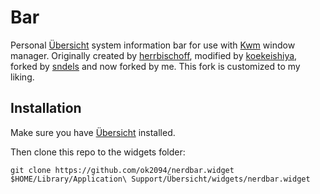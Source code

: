 # Bar

Personal [Übersicht](http://tracesof.net/uebersicht/) system information bar for use with [Kwm](https://github.com/koekeishiya/kwm) window manager.
Originally created by [herrbischoff](https://github.com/herrbischoff), modified by [koekeishiya](https://github.com/koekeishiya), forked by [sndels](https://github.com/sndels) and now forked by me.
This fork is customized to my liking.



## Installation

Make sure you have [Übersicht](http://tracesof.net/uebersicht/) installed.

Then clone this repo to the widgets folder:

```
git clone https://github.com/ok2094/nerdbar.widget $HOME/Library/Application\ Support/Übersicht/widgets/nerdbar.widget
```
